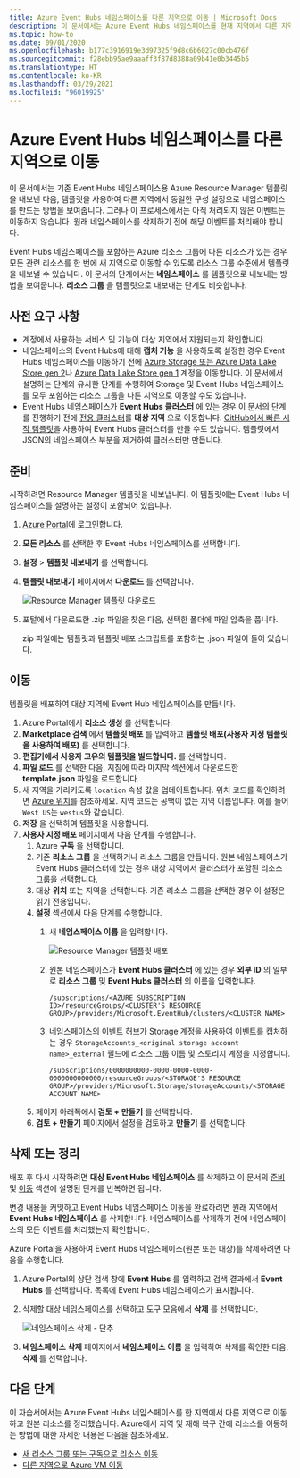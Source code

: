 ```yaml
---
title: Azure Event Hubs 네임스페이스를 다른 지역으로 이동 | Microsoft Docs
description: 이 문서에서는 Azure Event Hubs 네임스페이스를 현재 지역에서 다른 지역으로 이동하는 방법을 보여줍니다.
ms.topic: how-to
ms.date: 09/01/2020
ms.openlocfilehash: b177c3916919e3d97325f9d8c6b6027c00cb476f
ms.sourcegitcommit: f28ebb95ae9aaaff3f87d8388a09b41e0b3445b5
ms.translationtype: HT
ms.contentlocale: ko-KR
ms.lasthandoff: 03/29/2021
ms.locfileid: "96019925"
---
```

# <a name="move-an-azure-event-hubs-namespace-to-another-region"></a>Azure Event Hubs 네임스페이스를 다른 지역으로 이동
이 문서에서는 기존 Event Hubs 네임스페이스용 Azure Resource Manager 템플릿을 내보낸 다음, 템플릿을 사용하여 다른 지역에서 동일한 구성 설정으로 네임스페이스를 만드는 방법을 보여줍니다. 그러나 이 프로세스에서는 아직 처리되지 않은 이벤트는 이동하지 않습니다. 원래 네임스페이스를 삭제하기 전에 해당 이벤트를 처리해야 합니다.
 
Event Hubs 네임스페이스를 포함하는 Azure 리소스 그룹에 다른 리소스가 있는 경우 모든 관련 리소스를 한 번에 새 지역으로 이동할 수 있도록 리소스 그룹 수준에서 템플릿을 내보낼 수 있습니다. 이 문서의 단계에서는 **네임스페이스** 를 템플릿으로 내보내는 방법을 보여줍니다. **리소스 그룹** 을 템플릿으로 내보내는 단계도 비슷합니다. 

## <a name="prerequisites"></a>사전 요구 사항

- 계정에서 사용하는 서비스 및 기능이 대상 지역에서 지원되는지 확인합니다.
- 네임스페이스의 Event Hubs에 대해 **캡처 기능** 을 사용하도록 설정한 경우 Event Hubs 네임스페이스를 이동하기 전에 [Azure Storage 또는 Azure Data Lake Store gen 2](../storage/common/storage-account-move.md)나 [Azure Data Lake Store gen 1](../data-lake-store/data-lake-store-migration-cross-region.md) 계정을 이동합니다. 이 문서에서 설명하는 단계와 유사한 단계를 수행하여 Storage 및 Event Hubs 네임스페이스를 모두 포함하는 리소스 그룹을 다른 지역으로 이동할 수도 있습니다. 
- Event Hubs 네임스페이스가 **Event Hubs 클러스터** 에 있는 경우 이 문서의 단계를 진행하기 전에 [전용 클러스터](move-cluster-across-regions.md)를 **대상 지역** 으로 이동합니다. [GitHub에서 빠른 시작 템플릿](https://github.com/Azure/azure-quickstart-templates/tree/master/201-eventhubs-create-cluster-namespace-eventhub/)을 사용하여 Event Hubs 클러스터를 만들 수도 있습니다. 템플릿에서 JSON의 네임스페이스 부분을 제거하여 클러스터만 만듭니다. 

## <a name="prepare"></a>준비
시작하려면 Resource Manager 템플릿을 내보냅니다. 이 템플릿에는 Event Hubs 네임스페이스를 설명하는 설정이 포함되어 있습니다.

1. [Azure Portal](https://portal.azure.com)에 로그인합니다.
2. **모든 리소스** 를 선택한 후 Event Hubs 네임스페이스를 선택합니다.
3. **설정** > **템플릿 내보내기** 를 선택합니다.
4. **템플릿 내보내기** 페이지에서 **다운로드** 를 선택합니다.

    ![Resource Manager 템플릿 다운로드](./media/move-across-regions/download-template.png)
5. 포털에서 다운로드한 .zip 파일을 찾은 다음, 선택한 폴더에 파일 압축을 풉니다.

   zip 파일에는 템플릿과 템플릿 배포 스크립트를 포함하는 .json 파일이 들어 있습니다.


## <a name="move"></a>이동

템플릿을 배포하여 대상 지역에 Event Hub 네임스페이스를 만듭니다. 


1. Azure Portal에서 **리소스 생성** 를 선택합니다.
2. **Marketplace 검색** 에서 **템플릿 배포** 를 입력하고 **템플릿 배포(사용자 지정 템플릿을 사용하여 배포)** 를 선택합니다.
5. **편집기에서 사용자 고유의 템플릿을 빌드합니다.** 를 선택합니다.
6. **파일 로드** 를 선택한 다음, 지침에 따라 마지막 섹션에서 다운로드한 **template.json** 파일을 로드합니다.
1. 새 지역을 가리키도록 `location` 속성 값을 업데이트합니다. 위치 코드를 확인하려면 [Azure 위치](https://azure.microsoft.com/global-infrastructure/locations/)를 참조하세요. 지역 코드는 공백이 없는 지역 이름입니다. 예를 들어 `West US`는 `westus`와 같습니다.
1. **저장** 을 선택하여 템플릿을 사용합니다. 
1. **사용자 지정 배포** 페이지에서 다음 단계를 수행합니다. 
    1. Azure **구독** 을 선택합니다. 
    2. 기존 **리소스 그룹** 을 선택하거나 리소스 그룹을 만듭니다. 원본 네임스페이스가 Event Hubs 클러스터에 있는 경우 대상 지역에서 클러스터가 포함된 리소스 그룹을 선택합니다. 
    3. 대상 **위치** 또는 지역을 선택합니다. 기존 리소스 그룹을 선택한 경우 이 설정은 읽기 전용입니다. 
    4. **설정** 섹션에서 다음 단계를 수행합니다.    
        1. 새 **네임스페이스 이름** 을 입력합니다. 

            ![Resource Manager 템플릿 배포](./media/move-across-regions/deploy-template.png)
        2. 원본 네임스페이스가 **Event Hubs 클러스터** 에 있는 경우 **외부 ID** 의 일부로 **리소스 그룹** 및 **Event Hubs 클러스터** 의 이름을 입력합니다. 

              ```
              /subscriptions/<AZURE SUBSCRIPTION ID>/resourceGroups/<CLUSTER'S RESOURCE GROUP>/providers/Microsoft.EventHub/clusters/<CLUSTER NAME>
              ```   
        3. 네임스페이스의 이벤트 허브가 Storage 계정을 사용하여 이벤트를 캡처하는 경우 `StorageAccounts_<original storage account name>_external` 필드에 리소스 그룹 이름 및 스토리지 계정을 지정합니다. 
            
            ```
            /subscriptions/0000000000-0000-0000-0000-0000000000000/resourceGroups/<STORAGE'S RESOURCE GROUP>/providers/Microsoft.Storage/storageAccounts/<STORAGE ACCOUNT NAME>
            ```    
    5. 페이지 아래쪽에서 **검토 + 만들기** 를 선택합니다. 
    1. **검토 + 만들기** 페이지에서 설정을 검토하고 **만들기** 를 선택합니다.   

## <a name="discard-or-clean-up"></a>삭제 또는 정리
배포 후 다시 시작하려면 **대상 Event Hubs 네임스페이스** 를 삭제하고 이 문서의 [준비](#prepare) 및 [이동](#move) 섹션에 설명된 단계를 반복하면 됩니다.

변경 내용을 커밋하고 Event Hubs 네임스페이스 이동을 완료하려면 원래 지역에서 **Event Hubs 네임스페이스** 를 삭제합니다. 네임스페이스를 삭제하기 전에 네임스페이스의 모든 이벤트를 처리했는지 확인합니다. 

Azure Portal을 사용하여 Event Hubs 네임스페이스(원본 또는 대상)를 삭제하려면 다음을 수행합니다.

1. Azure Portal의 상단 검색 창에 **Event Hubs** 를 입력하고 검색 결과에서 **Event Hubs** 를 선택합니다. 목록에 Event Hubs 네임스페이스가 표시됩니다.
2. 삭제할 대상 네임스페이스를 선택하고 도구 모음에서 **삭제** 를 선택합니다. 

    ![네임스페이스 삭제 - 단추](./media/move-across-regions/delete-namespace-button.png)
3. **네임스페이스 삭제** 페이지에서 **네임스페이스 이름** 을 입력하여 삭제를 확인한 다음, **삭제** 를 선택합니다. 

## <a name="next-steps"></a>다음 단계

이 자습서에서는 Azure Event Hubs 네임스페이스를 한 지역에서 다른 지역으로 이동하고 원본 리소스를 정리했습니다.  Azure에서 지역 및 재해 복구 간에 리소스를 이동하는 방법에 대한 자세한 내용은 다음을 참조하세요.


- [새 리소스 그룹 또는 구독으로 리소스 이동](../azure-resource-manager/management/move-resource-group-and-subscription.md)
- [다른 지역으로 Azure VM 이동](../site-recovery/azure-to-azure-tutorial-migrate.md)
